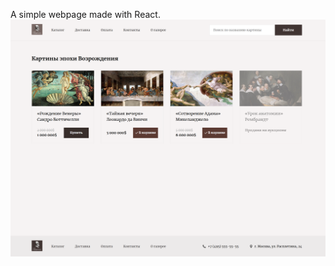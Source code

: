 A simple webpage made with React.
![alt text](https://raw.githubusercontent.com/abyrwalg/redsoft-test-assignment/main/1.PNG)

